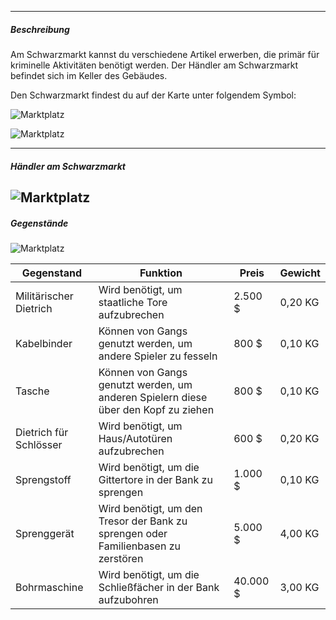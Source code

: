-------------------------------

##### Beschreibung
Am Schwarzmarkt kannst du verschiedene Artikel erwerben, die primär für kriminelle Aktivitäten benötigt werden.
Der Händler am Schwarzmarkt befindet sich im Keller des Gebäudes.


Den Schwarzmarkt findest du auf der Karte unter folgendem Symbol:

![Marktplatz](../assets/images/marketplace/black-market/symbol.jpg)

![Marktplatz](../assets/images/marketplace/black-market/house.jpg)

-------------------------------

##### Händler am Schwarzmarkt
![Marktplatz](../assets/images/marketplace/black-market/npc.jpg)
-------------------------------

##### Gegenstände
![Marktplatz](../assets/images/marketplace/black-market/shop.jpg)


| Gegenstand | Funktion | Preis | Gewicht |
| ------ | ------ | ------ | ------ |
| Militärischer Dietrich | Wird benötigt, um staatliche Tore aufzubrechen | 2.500 $ | 0,20 KG |
| Kabelbinder | Können von Gangs genutzt werden, um andere Spieler zu fesseln | 800 $ | 0,10 KG |
| Tasche | Können von Gangs genutzt werden, um anderen Spielern diese über den Kopf zu ziehen | 800 $ | 0,10 KG |
| Dietrich für Schlösser | Wird benötigt, um Haus/Autotüren aufzubrechen | 600 $ | 0,20 KG |
| Sprengstoff | Wird benötigt, um die Gittertore in der Bank zu sprengen | 1.000 $ | 0,10 KG |
| Sprenggerät | Wird benötigt, um den Tresor der Bank zu sprengen oder Familienbasen zu zerstören | 5.000 $ | 4,00 KG |
| Bohrmaschine | Wird benötigt, um die Schließfächer in der Bank aufzubohren | 40.000 $ | 3,00 KG |
